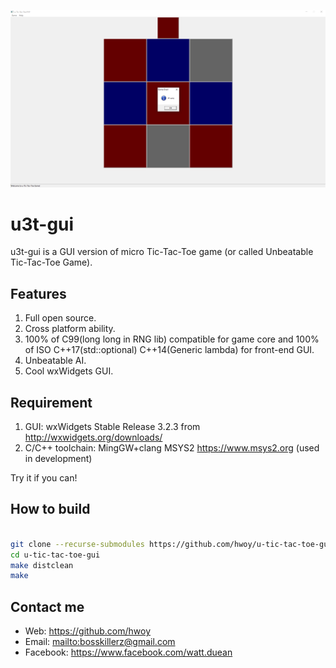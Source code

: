 ![](https://raw.githubusercontent.com/hwoy/u-tic-tac-toe-gui/master/res/pic1.png?raw=true)

# u3t-gui

u3t-gui is a GUI version of micro Tic-Tac-Toe game (or called Unbeatable Tic-Tac-Toe Game).

## Features

1. Full open source.
2. Cross platform ability.
3. 100% of C99(long long in RNG lib) compatible for game core and 100% of ISO C++17(std::optional<T>) C++14(Generic lambda) for front-end GUI.
4. Unbeatable AI.
5. Cool wxWidgets GUI.

## Requirement

1. GUI: wxWidgets Stable Release 3.2.3 from <http://wxwidgets.org/downloads/>
2. C/C++ toolchain: MingGW+clang MSYS2 <https://www.msys2.org> (used in development)

Try it if you can!

## How to build

```sh

git clone --recurse-submodules https://github.com/hwoy/u-tic-tac-toe-gui.git
cd u-tic-tac-toe-gui
make distclean
make

```

## Contact me

- Web: <https://github.com/hwoy>
- Email: <mailto:bosskillerz@gmail.com>
- Facebook: <https://www.facebook.com/watt.duean>

